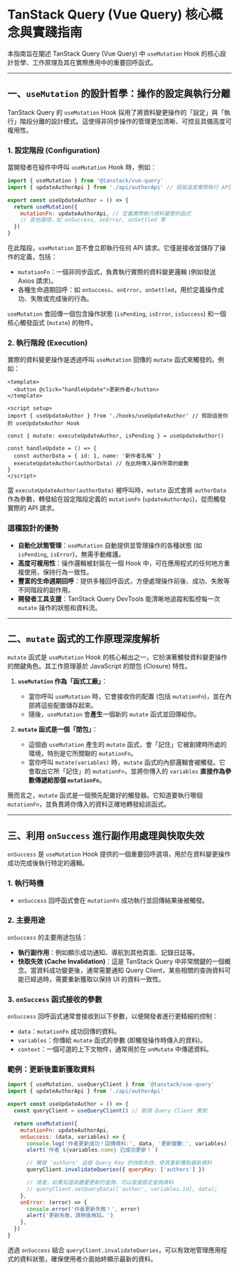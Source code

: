 # TanStack Query (Vue Query) 核心概念與實踐指南

本指南旨在闡述 TanStack Query (Vue Query) 中 `useMutation` Hook 的核心設計哲學、工作原理及其在實際應用中的重要回呼函式。

---

## 一、`useMutation` 的設計哲學：操作的設定與執行分離

TanStack Query 的 `useMutation` Hook 採用了將資料變更操作的「設定」與「執行」階段分離的設計模式。這使得非同步操作的管理更加清晰、可控且具備高度可複用性。

### 1. 設定階段 (Configuration)

當開發者在組件中呼叫 `useMutation` Hook 時，例如：

```javascript
import { useMutation } from '@tanstack/vue-query'
import { updateAuthorApi } from './api/authorApi' // 假設這是實際執行 API 請求的函式

export const useUpdateAuthor = () => {
  return useMutation({
    mutationFn: updateAuthorApi, // 定義實際執行資料變更的函式
    // 其他選項，如 onSuccess, onError, onSettled 等
  })
}
```

在此階段，`useMutation` 並不會立即執行任何 API 請求。它僅是接收並儲存了操作的定義，包括：

- `mutationFn`：一個非同步函式，負責執行實際的資料變更邏輯 (例如發送 Axios 請求)。
- 各種生命週期回呼：如 `onSuccess`、`onError`、`onSettled`，用於定義操作成功、失敗或完成後的行為。

`useMutation` 會回傳一個包含操作狀態 (`isPending`, `isError`, `isSuccess`) 和一個核心觸發函式 (`mutate`) 的物件。

### 2. 執行階段 (Execution)

實際的資料變更操作是透過呼叫 `useMutation` 回傳的 `mutate` 函式來觸發的。例如：

```vue
<template>
  <button @click="handleUpdate">更新作者</button>
</template>

<script setup>
import { useUpdateAuthor } from './hooks/useUpdateAuthor' // 假設這是你的 useUpdateAuthor Hook

const { mutate: executeUpdateAuthor, isPending } = useUpdateAuthor()

const handleUpdate = () => {
  const authorData = { id: 1, name: '新作者名稱' }
  executeUpdateAuthor(authorData) // 在此時傳入操作所需的變數
}
</script>
```

當 `executeUpdateAuthor(authorData)` 被呼叫時，`mutate` 函式會將 `authorData` 作為參數，轉發給在設定階段定義的 `mutationFn` (`updateAuthorApi`)，從而觸發實際的 API 請求。

### 這種設計的優勢

- **自動化狀態管理**：`useMutation` 自動提供並管理操作的各種狀態 (如 `isPending`, `isError`)，無需手動維護。
- **高度可複用性**：操作邏輯被封裝在一個 Hook 中，可在應用程式的任何地方重複使用，保持行為一致性。
- **豐富的生命週期回呼**：提供多種回呼函式，方便處理操作前後、成功、失敗等不同階段的副作用。
- **開發者工具支援**：TanStack Query DevTools 能清晰地追蹤和監控每一次 `mutate` 操作的狀態和資料流。

---

## 二、`mutate` 函式的工作原理深度解析

`mutate` 函式是 `useMutation` Hook 的核心輸出之一，它扮演著觸發資料變更操作的關鍵角色。其工作原理基於 JavaScript 的閉包 (Closure) 特性。

1.  **`useMutation` 作為「函式工廠」**：

    - 當你呼叫 `useMutation` 時，它會接收你的配置 (包括 `mutationFn`)，並在內部將這些配置儲存起來。
    - 隨後，`useMutation` 會**產生**一個新的 `mutate` 函式並回傳給你。

2.  **`mutate` 函式是一個「閉包」**：
    - 這個由 `useMutation` 產生的 `mutate` 函式，會「記住」它被創建時所處的環境，特別是它所關聯的 `mutationFn`。
    - 當你呼叫 `mutate(variables)` 時，`mutate` 函式的內部邏輯會被觸發。它會取出它所「記住」的 `mutationFn`，並將你傳入的 `variables` **直接作為參數傳遞給那個 `mutationFn`**。

簡而言之，`mutate` 函式是一個預先配置好的觸發器。它知道要執行哪個 `mutationFn`，並負責將你傳入的資料正確地轉發給該函式。

---

## 三、利用 `onSuccess` 進行副作用處理與快取失效

`onSuccess` 是 `useMutation` Hook 提供的一個重要回呼選項，用於在資料變更操作成功完成後執行特定的邏輯。

### 1. 執行時機

- `onSuccess` 回呼函式會在 `mutationFn` 成功執行並回傳結果後被觸發。

### 2. 主要用途

`onSuccess` 的主要用途包括：

- **執行副作用**：例如顯示成功通知、導航到其他頁面、記錄日誌等。
- **快取失效 (Cache Invalidation)**：這是 TanStack Query 中非常關鍵的一個概念。當資料成功變更後，通常需要通知 Query Client，某些相關的查詢資料可能已經過時，需要重新獲取以保持 UI 的資料一致性。

### 3. `onSuccess` 函式接收的參數

`onSuccess` 回呼函式通常會接收到以下參數，以便開發者進行更精細的控制：

- `data`：`mutationFn` 成功回傳的資料。
- `variables`：你傳給 `mutate` 函式的參數 (即觸發操作時傳入的資料)。
- `context`：一個可選的上下文物件，通常用於在 `onMutate` 中傳遞資料。

### 範例：更新後重新獲取資料

```javascript
import { useMutation, useQueryClient } from '@tanstack/vue-query'
import { updateAuthorApi } from './api/authorApi'

export const useUpdateAuthor = () => {
  const queryClient = useQueryClient() // 取得 Query Client 實例

  return useMutation({
    mutationFn: updateAuthorApi,
    onSuccess: (data, variables) => {
      console.log('作者更新成功！回傳資料:', data, '更新變數:', variables)
      alert(`作者 ${variables.name} 已成功更新！`)

      // 觸發 'authors' 這個 Query Key 的快取失效，使其重新獲取最新資料
      queryClient.invalidateQueries({ queryKey: ['authors'] })

      // 或者，如果知道具體要更新的查詢，可以直接設定查詢資料
      // queryClient.setQueryData(['author', variables.id], data);
    },
    onError: (error) => {
      console.error('作者更新失敗！', error)
      alert('更新失敗，請稍後再試。')
    },
  })
}
```

透過 `onSuccess` 結合 `queryClient.invalidateQueries`，可以有效地管理應用程式的資料狀態，確保使用者介面始終顯示最新的資料。

